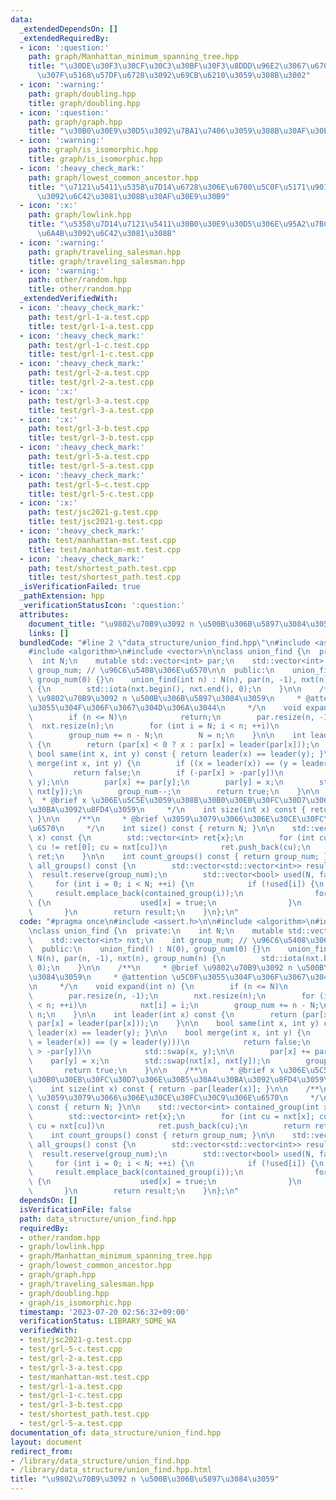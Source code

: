 ```yaml
---
data:
  _extendedDependsOn: []
  _extendedRequiredBy:
  - icon: ':question:'
    path: graph/Manhattan_minimum_spanning_tree.hpp
    title: "\u30DE\u30F3\u30CF\u30C3\u30BF\u30F3\u8DDD\u96E2\u3067\u6700\u5C0F\u91CD\
      \u307F\u5168\u57DF\u6728\u3092\u69CB\u6210\u3059\u308B\u3002"
  - icon: ':warning:'
    path: graph/doubling.hpp
    title: graph/doubling.hpp
  - icon: ':question:'
    path: graph/graph.hpp
    title: "\u30B0\u30E9\u30D5\u3092\u7BA1\u7406\u3059\u308B\u30AF\u30E9\u30B9\u3002"
  - icon: ':warning:'
    path: graph/is_isomorphic.hpp
    title: graph/is_isomorphic.hpp
  - icon: ':heavy_check_mark:'
    path: graph/lowest_common_ancestor.hpp
    title: "\u7121\u5411\u5358\u7D14\u6728\u306E\u6700\u5C0F\u5171\u901A\u7956\u5148\
      \u3092\u6C42\u3081\u308B\u30AF\u30E9\u30B9"
  - icon: ':x:'
    path: graph/lowlink.hpp
    title: "\u5358\u7D14\u7121\u5411\u30B0\u30E9\u30D5\u306E\u95A2\u7BC0\u70B9\u30FB\
      \u6A4B\u3092\u6C42\u3081\u308B"
  - icon: ':warning:'
    path: graph/traveling_salesman.hpp
    title: graph/traveling_salesman.hpp
  - icon: ':warning:'
    path: other/random.hpp
    title: other/random.hpp
  _extendedVerifiedWith:
  - icon: ':heavy_check_mark:'
    path: test/grl-1-a.test.cpp
    title: test/grl-1-a.test.cpp
  - icon: ':heavy_check_mark:'
    path: test/grl-1-c.test.cpp
    title: test/grl-1-c.test.cpp
  - icon: ':heavy_check_mark:'
    path: test/grl-2-a.test.cpp
    title: test/grl-2-a.test.cpp
  - icon: ':x:'
    path: test/grl-3-a.test.cpp
    title: test/grl-3-a.test.cpp
  - icon: ':x:'
    path: test/grl-3-b.test.cpp
    title: test/grl-3-b.test.cpp
  - icon: ':heavy_check_mark:'
    path: test/grl-5-a.test.cpp
    title: test/grl-5-a.test.cpp
  - icon: ':heavy_check_mark:'
    path: test/grl-5-c.test.cpp
    title: test/grl-5-c.test.cpp
  - icon: ':x:'
    path: test/jsc2021-g.test.cpp
    title: test/jsc2021-g.test.cpp
  - icon: ':heavy_check_mark:'
    path: test/manhattan-mst.test.cpp
    title: test/manhattan-mst.test.cpp
  - icon: ':heavy_check_mark:'
    path: test/shortest_path.test.cpp
    title: test/shortest_path.test.cpp
  _isVerificationFailed: true
  _pathExtension: hpp
  _verificationStatusIcon: ':question:'
  attributes:
    document_title: "\u9802\u70B9\u3092 n \u500B\u306B\u5897\u3084\u3059"
    links: []
  bundledCode: "#line 2 \"data_structure/union_find.hpp\"\n#include <assert.h>\n\n\
    #include <algorithm>\n#include <vector>\n\nclass union_find {\n  private:\n  \
    \  int N;\n    mutable std::vector<int> par;\n    std::vector<int> nxt;\n    int\
    \ group_num; // \u96C6\u5408\u306E\u6570\n\n  public:\n    union_find() : N(0),\
    \ group_num(0) {}\n    union_find(int n) : N(n), par(n, -1), nxt(n), group_num(n)\
    \ {\n        std::iota(nxt.begin(), nxt.end(), 0);\n    }\n\n    /**\n     * @brief\
    \ \u9802\u70B9\u3092 n \u500B\u306B\u5897\u3084\u3059\n     * @attention \u5C0F\
    \u3055\u304F\u306F\u3067\u304D\u306A\u3044\n     */\n    void expand(int n) {\n\
    \        if (n <= N)\n            return;\n        par.resize(n, -1);\n      \
    \  nxt.resize(n);\n        for (int i = N; i < n; ++i)\n            nxt[i] = i;\n\
    \        group_num += n - N;\n        N = n;\n    }\n\n    int leader(int x) const\
    \ {\n        return (par[x] < 0 ? x : par[x] = leader(par[x]));\n    }\n\n   \
    \ bool same(int x, int y) const { return leader(x) == leader(y); }\n\n    bool\
    \ merge(int x, int y) {\n        if ((x = leader(x)) == (y = leader(y)))\n   \
    \         return false;\n        if (-par[x] > -par[y])\n            std::swap(x,\
    \ y);\n\n        par[x] += par[y];\n        par[y] = x;\n        std::swap(nxt[x],\
    \ nxt[y]);\n        group_num--;\n        return true;\n    }\n\n    /**\n   \
    \  * @brief x \u306E\u5C5E\u3059\u308B\u30B0\u30EB\u30FC\u30D7\u306E\u30B5\u30A4\
    \u30BA\u3092\u8FD4\u3059\n     */\n    int size(int x) const { return -par[leader(x)];\
    \ }\n\n    /**\n     * @brief \u3059\u3079\u3066\u306E\u30CE\u30FC\u30C9\u306E\
    \u6570\n     */\n    int size() const { return N; }\n\n    std::vector<int> contained_group(int\
    \ x) const {\n        std::vector<int> ret{x};\n        for (int cu = nxt[x];\
    \ cu != ret[0]; cu = nxt[cu])\n            ret.push_back(cu);\n        return\
    \ ret;\n    }\n\n    int count_groups() const { return group_num; }\n\n    std::vector<std::vector<int>>\
    \ all_groups() const {\n        std::vector<std::vector<int>> result;\n      \
    \  result.reserve(group_num);\n        std::vector<bool> used(N, false);\n   \
    \     for (int i = 0; i < N; ++i) {\n            if (!used[i]) {\n           \
    \     result.emplace_back(contained_group(i));\n                for (int x : result.back())\
    \ {\n                    used[x] = true;\n                }\n            }\n \
    \       }\n        return result;\n    }\n};\n"
  code: "#pragma once\n#include <assert.h>\n\n#include <algorithm>\n#include <vector>\n\
    \nclass union_find {\n  private:\n    int N;\n    mutable std::vector<int> par;\n\
    \    std::vector<int> nxt;\n    int group_num; // \u96C6\u5408\u306E\u6570\n\n\
    \  public:\n    union_find() : N(0), group_num(0) {}\n    union_find(int n) :\
    \ N(n), par(n, -1), nxt(n), group_num(n) {\n        std::iota(nxt.begin(), nxt.end(),\
    \ 0);\n    }\n\n    /**\n     * @brief \u9802\u70B9\u3092 n \u500B\u306B\u5897\
    \u3084\u3059\n     * @attention \u5C0F\u3055\u304F\u306F\u3067\u304D\u306A\u3044\
    \n     */\n    void expand(int n) {\n        if (n <= N)\n            return;\n\
    \        par.resize(n, -1);\n        nxt.resize(n);\n        for (int i = N; i\
    \ < n; ++i)\n            nxt[i] = i;\n        group_num += n - N;\n        N =\
    \ n;\n    }\n\n    int leader(int x) const {\n        return (par[x] < 0 ? x :\
    \ par[x] = leader(par[x]));\n    }\n\n    bool same(int x, int y) const { return\
    \ leader(x) == leader(y); }\n\n    bool merge(int x, int y) {\n        if ((x\
    \ = leader(x)) == (y = leader(y)))\n            return false;\n        if (-par[x]\
    \ > -par[y])\n            std::swap(x, y);\n\n        par[x] += par[y];\n    \
    \    par[y] = x;\n        std::swap(nxt[x], nxt[y]);\n        group_num--;\n \
    \       return true;\n    }\n\n    /**\n     * @brief x \u306E\u5C5E\u3059\u308B\
    \u30B0\u30EB\u30FC\u30D7\u306E\u30B5\u30A4\u30BA\u3092\u8FD4\u3059\n     */\n\
    \    int size(int x) const { return -par[leader(x)]; }\n\n    /**\n     * @brief\
    \ \u3059\u3079\u3066\u306E\u30CE\u30FC\u30C9\u306E\u6570\n     */\n    int size()\
    \ const { return N; }\n\n    std::vector<int> contained_group(int x) const {\n\
    \        std::vector<int> ret{x};\n        for (int cu = nxt[x]; cu != ret[0];\
    \ cu = nxt[cu])\n            ret.push_back(cu);\n        return ret;\n    }\n\n\
    \    int count_groups() const { return group_num; }\n\n    std::vector<std::vector<int>>\
    \ all_groups() const {\n        std::vector<std::vector<int>> result;\n      \
    \  result.reserve(group_num);\n        std::vector<bool> used(N, false);\n   \
    \     for (int i = 0; i < N; ++i) {\n            if (!used[i]) {\n           \
    \     result.emplace_back(contained_group(i));\n                for (int x : result.back())\
    \ {\n                    used[x] = true;\n                }\n            }\n \
    \       }\n        return result;\n    }\n};\n"
  dependsOn: []
  isVerificationFile: false
  path: data_structure/union_find.hpp
  requiredBy:
  - other/random.hpp
  - graph/lowlink.hpp
  - graph/Manhattan_minimum_spanning_tree.hpp
  - graph/lowest_common_ancestor.hpp
  - graph/graph.hpp
  - graph/traveling_salesman.hpp
  - graph/doubling.hpp
  - graph/is_isomorphic.hpp
  timestamp: '2023-07-20 02:56:32+09:00'
  verificationStatus: LIBRARY_SOME_WA
  verifiedWith:
  - test/jsc2021-g.test.cpp
  - test/grl-5-c.test.cpp
  - test/grl-2-a.test.cpp
  - test/grl-3-a.test.cpp
  - test/manhattan-mst.test.cpp
  - test/grl-1-a.test.cpp
  - test/grl-1-c.test.cpp
  - test/grl-3-b.test.cpp
  - test/shortest_path.test.cpp
  - test/grl-5-a.test.cpp
documentation_of: data_structure/union_find.hpp
layout: document
redirect_from:
- /library/data_structure/union_find.hpp
- /library/data_structure/union_find.hpp.html
title: "\u9802\u70B9\u3092 n \u500B\u306B\u5897\u3084\u3059"
---
```

